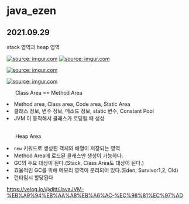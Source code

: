 # java_ezen

## 2021.09.29

stack 영역과 heap 영역

<a href="https://imgur.com/XEiiO2t"><img src="https://i.imgur.com/XEiiO2t.png" title="source: imgur.com" /></a>
<a href="https://imgur.com/iInUiMo"><img src="https://i.imgur.com/iInUiMo.png" title="source: imgur.com" /></a>

<a href="https://imgur.com/Mzw0RIS"><img src="https://i.imgur.com/Mzw0RIS.jpg" title="source: imgur.com" /></a>

<a href="https://imgur.com/qpRR9cG"><img src="https://i.imgur.com/qpRR9cG.jpg" title="source: imgur.com" /></a>

<ul>Class Area == Method Area</ul>
  <li>Method area, Class area, Code area, Static Area</li>
  <li>클래스 정보, 변수 정보, 메소드 정보, static 변수, Constant Pool</li>
  <li>JVM 이 동작해서 클래스가 로딩될 때 생성</li>
  <br>
<ul>Heap Area</ul>
  <li> <code>new</code> 키워드로 생성된 객체와 배열이 저장되는 영역</li>
  <li>Method Area에 로드된 클래스만 생성이 가능하다.</li>
  <li>GC의 주요 대상이 된다.(Stack, Class Area도 대상이 된다.)
  </li>
  <li>효율적인 GC를 위해 메모리 영역이 분리되어 있다.(Eden, Survivor1,2, Old)
  </li>
  <li>런타임시 할당된다</li>

https://velog.io/@ditt/JavaJVM-%EB%A9%94%EB%AA%A8%EB%A6%AC-%EC%98%81%EC%97%AD
